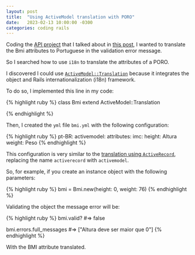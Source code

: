```yaml
---
layout: post
title:  "Using ActiveModel translation with PORO"
date:   2023-02-13 10:00:00 -0300
categories: coding rails
---
```


Coding the [API project] that I talked about in [this post], I wanted to translate the Bmi 
attributes to Portuguese in the validation error message.

So I searched how to use `i18n` to translate the attributes of a PORO.

I discovered I could use [`ActiveModel::Translation`] because it integrates
the object and Rails internationalization (i18n) framework.

To do so, I implemented this line in my code:

{% highlight ruby %}
class Bmi
  extend ActiveModel::Translation

{% endhighlight %}

Then, I created the `yml` file `bmi.yml` with
the following configuration:

{% highlight ruby %}
pt-BR:
  activemodel:
      attributes:
        imc:
          height: Altura
          weight: Peso
{% endhighlight %}

This configuration is very similar to the [translation using `ActiveRecord`], 
replacing the name `activerecord` with `activemodel`.

So, for example, if you create an instance object with the following parameters:

{% highlight ruby %}
bmi = Bmi.new(height: 0, weight: 76)
{% endhighlight %}

Validating the object the message error will be:

{% highlight ruby %}
bmi.valid? #=> false

bmi.errors.full_messages #=> ["Altura deve ser maior que 0"]
{% endhighlight %}

With the BMI attribute translated.

[`ActiveModel::Translation`]: https://api.rubyonrails.org/classes/ActiveModel/Translation.html
[translation using `ActiveRecord`]: https://guides.rubyonrails.org/i18n.html#translations-for-active-record-models
[API project]: https://github.com/thaisantero/imc-calculator
[this post]: https://thaisantero.github.io/coding/rails/2023/02/02/using-activemodel-validations-in-PORO.html